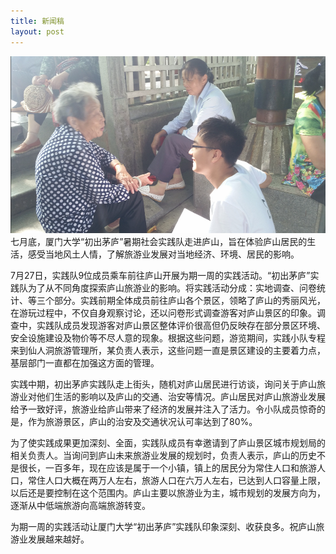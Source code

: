 ```yaml
---
title: 新闻稿
layout: post
---
```

![](/pics/23.png)
七月底，厦门大学“初出茅庐”暑期社会实践队走进庐山，旨在体验庐山居民的生活，感受当地风土人情，了解旅游业发展对当地经济、环境、居民的影响。

7月27日，实践队9位成员乘车前往庐山开展为期一周的实践活动。“初出茅庐”实践队为了从不同角度探索庐山旅游业的影响。将实践活动分成：实地调查、问卷统计、等三个部分。实践前期全体成员前往庐山各个景区，领略了庐山的秀丽风光，在游玩过程中，不仅自身观察讨论，还以问卷形式调查游客对庐山景区的印象。调查中，实践队成员发现游客对庐山景区整体评价很高但仍反映存在部分景区环境、安全设施建设及物价等不尽人意的现象。根据这些问题，游览期间，实践小队专程来到仙人洞旅游管理所，某负责人表示，这些问题一直是景区建设的主要着力点，基层部门一直都在加强这方面的管理。

实践中期，初出茅庐实践队走上街头，随机对庐山居民进行访谈，询问关于庐山旅游业对他们生活的影响以及庐山的交通、治安等情况。庐山居民对庐山旅游业发展给予一致好评，旅游业给庐山带来了经济的发展并注入了活力。令小队成员惊奇的是，作为旅游景区，庐山的治安及交通状况认可率达到了80%。

为了使实践成果更加深刻、全面，实践队成员有幸邀请到了庐山景区城市规划局的相关负责人。当询问到庐山未来旅游业发展的规划时，负责人表示，庐山的历史不是很长，一百多年，现在应该是属于一个小镇，镇上的居民分为常住人口和旅游人口，常住人口大概在两万人左右，旅游人口在六万人左右，已达到人口容量上限，以后还是要控制在这个范围内。庐山主要以旅游业为主，城市规划的发展方向为，逐渐从中低端旅游向高端旅游转变。

为期一周的实践活动让厦门大学“初出茅庐”实践队印象深刻、收获良多。祝庐山旅游业发展越来越好。
